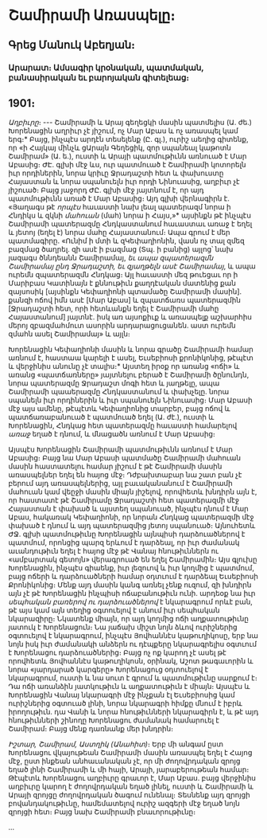 # Շամիրամի Առասպելը։

## Գրեց Մանուկ Աբեղյան։

### Արարատ։ Ամսագիր կրօնական, պատմական, բանասիրական եւ բարոյական գիտելեաց։

## 1901։

_Աղբիւրը_։ --- Շամիրամի և Արայ գեղեցկի մասին պատմելիս (Ա․ ժե․) Խորենացին աղրիւր չէ յիշում, ոչ Մար Աբաս և ոչ առասպել կամ երգ։* Բայց, ինչպէս արդէն տեսելենք (Ը․ գլ․), ուրիշ աեղից գիտենք, որ «ի Հայկայ մինչև ցԱրայն Գեղեցիկ, զոր սպանեալ կաթոտն Շամիրամ» (Ա․ ե․), ուստի և Արայի պատմութիւնն առնուած է Մար Աբասից։ ԺԷ․ գլխի մէջ ևս, ուր պատմուած է Շամիրամի կոտորելն իւր որդիներին, նորա կրիւը Ջրադաշտի հետ և փախուստը Հայաստան և նորա սպանուելն իւր որդի Նինուասից, աղբիւր չէ յիշուած։ Բայց յաջորդ ԺԸ․ գլխի մէջ յայտնում է, որ այդ պատմութիւնն առած է Մար Աբասից։ Այդ գլխի վերնագիրն է․ «Յաղագս թէ _որպէս_ հաւաստի նախ լեալ պատերազմ նորա ի Հնդիկս և զկնի _մահուան_ (մահ) նորա ի Հայս,»* այսինքն թէ ինչպէս Շամիրամի պատերազմը Հնդկաստանում հաւաստաւ առաջ է եղել և յետոյ (եղել է) նորա մահը Հայաստանում։ Ապա գրում է մեր պատմագիրը․ «Ունիմ ի մտի և զԿեփաղիոնին, վասն ոչ տալ զմեզ բազմաց ծաղրել․ զի ասէ ի բազմաց (Տպ․ ի բանից) այլոց՝ նախ յազագս ծննդեանն Շամիրամայ, _եւ ապա զպատերազմն Շամիրամայ ընդ Ջրադաշտի, եւ զյաղթելն ասէ Շամիրամայ_, և ապա ուրեմն զպատերազմն Հնդկաց։ Այլ հաւաստի մեզ թուեցաւ որ ի Մարիբաս Կատինայն է քննութիւն քաղդէական մատենից քան զայսոսիկ [այսինքն Կեփաղիոնի պտամածը Շամիրամի մասին]․ քանզի ոճով իմն ասէ [Մար Աբաս] և զպատճառս պատերազմին [Ջրադաշտի հետ, որի հետևանքն եղել է Շամիրամի մահը Հայաստանում] յայտնէ․ իսկ առ այսոքիւք և առասպելք աշխարհիս մերոյ զբազմահմուտ ասորին արդարացուցանեն․ աստ ուրեմն զմահն ասել Շամիրամայ» և այլն։

Խորենացին Կեփաղիոնի մասին և նորա գրածը Շամիրամի համար առնում է, հաստաա կարելի է ասել, Եւսեբիոսի քրոնիկոնից, թէպէտ և վերջինիս անունը չէ տալիս։* Այստեղ իրօք որ առանց «ոճի» և առանց «պատճառները» յայտնելու բերած է Շամիրամի ծընունդն, նորա պատերազմը Ջրադաշտ մոգի հետ և յաղթելը, ապա Շամիրամի պաաերազմը Հնդկաստանում և փախչելը․ նորա սպանելն իւր որդիներին և իւր սպանուելն Նինուասից։ Մար Աբասի մէջ այս ամենը, թէպէտև Կեփաղիոնից տարբեր, բայց ոճով և պատճառաբանուած է պատմուած եղել (Ա․ ժէ․), ուստի և Խորենացին, Հնդկաց հետ պատերազմը հաւաստի համարելով _առաջ_ եղած է դնում, և մնացածն առնում է Մար Աբասից։

Այսպէս Խորենացին Շամիրամի պատմութիւնն առնում է Մար Աբասից։ Բայց նա Մար Աբասի պատմածը Շամիրամի մահուան մասին հաստատելու համար յիշում է թէ Շամիրամի մասին առասպելներ եղել են հայոց մէջ։ Դժբախտաբար նա շատ բան չէ բերում այդ առասպելներից, այլ բաւականանում է Շամիրամի մահուան կամ վեըջի մասին միայն յիշելով, որովհետև խնդիրն այն է, որ հաստատէ թէ Շամիրամը Ջրադաշտի հետ պատերազմի մէջ Հայաստան է փախած և այստեղ սպանուած, ինչպէս դնում է Մար Աբաս, հակառակ Կեփաղիոնի, որ նորան Հնդկաց պատերազմի մէջ փախած է դնում և այդ պատերազմից յետոյ սպանուած։ Այնուհետև ԺՋ․ գլխի պատմութիւնը Խորենացին այնպիսի դարձուածներով է պատմում, որոնցից պարզ երևում է դարձեալ, որ իւր ժամանակ աւանդութիւն եղել է հայոց մէջ թէ Վանայ հնութիւններն ու «ամբարտակ գետոյն» վերագրուած են եղել Շամիրամին։ Այս գլուխը Խորենացին, ինչպէս գիաենք, իւր լեզուով և իւր կողմից է պատմում, բայց ոճերի և դարձուածների համար օդտւում է դարձեալ Եւսեբիոսի Քրոնիկոնից։ Մենք այդ մասին կանգ առնել չենք ուզում, զի խնդիրն այն չէ թէ Խորենացին ինչպիսի ոճաբանութիւն ունի․ արդեօք նա իւր _սեպհական բառերով ու դարձուածներով_ է նկարագրում որևէ բան, թէ այս կամ այն տեղից օգտուելով է անում իւր սեպհական նկարազիրը։ Նկատենք միայն, որ այդ կողմից ոճի աղքատութիւնը յատուկ է Խորենացուն։ Նա յաճախ միշտ նոյն ձևով ուրիշներից օգտուելով է նկարագրում, ինչպէս Յովհաննէս կաթուղիկոսը, երբ նա նոյն իսկ իւր ժամանակի անձերն ու դէպքերը նկարագրելիս օգտւում է Խորենացու դարձուածներից։ Բայց ոչ ոք կարող չէ ասել թէ որովհետև Յովհաննէս կաթուղիկոսն, օրինակ, Աշոտ թագաւորին և նորա «յարդարած կարգերը» Խորենացուց օդտուելով է նկարագրում, ուստի և նա սուտ է գրում և պատմութիւնը սարքում է։ Դա ոճի առանձին յատկութիւն և աղքատութիւն է միայն։ Այսպէս և Խորենացին Վանայ նկարագրի մէջ ինչքան էլ Եւսեբիոսից կամ ուրիշներից օգտուած լինի, նորա նկարագրի հիմքը մնում է իբրև իրողութիւն․ դա Վանի և նորա հնութիւնների նկարագիրն է, և թէ այդ հնութիւնների շինողը Խորենացու ժամանակ համարուել է Շամիրամ։ Բայց մենք դառնանք մեր խնդրին։

_Իշտար, Շամիրամ, Աստղիկ (Անահիտ)_։ Երբ մի անգամ ըստ Խորենացու վկայութեան Շամիրամի մասին առասպել եղել է Հայոց մէջ, ըստ ինքեան անհաւանական չէ, որ մի ժողովրդական զրոյց եղած լինի Շամիրամի և մի հայի, Արայի, յարաբերութեան համար։ Թէպէտև Խորենացու աղբիւրը գրաւոր է, Մար Աբաս․ բայց վերջինիս աղբիւրը կարող է ժողովրդական եղած լինել, ուստի և Շամիրամի և Արայի զրոյցը ժողովրդական ծագում ունենալ։ Տեսնենք այդ զրոյցի բովանդակութիւնը, համեմատելով ուրիշ ազգերի մէջ եղած նոյն զրոյցի հետ։ Բայց նախ Շամիրամի բնաւորութիւնը։

...
